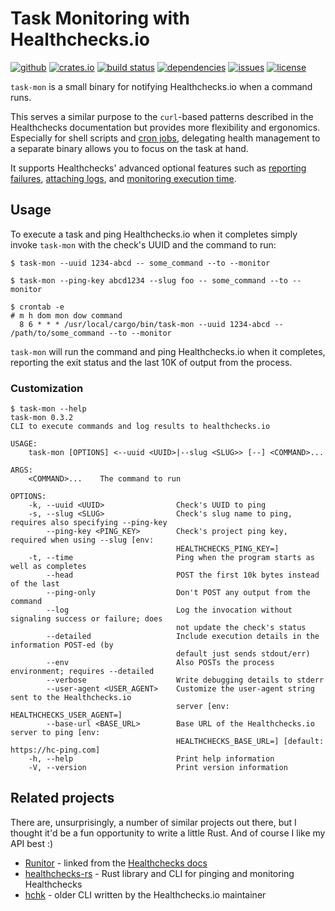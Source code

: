 # Task Monitoring with Healthchecks.io

[![github](https://img.shields.io/badge/github-dimo414/task--mon-green?logo=github)](https://github.com/dimo414/task-mon)
[![crates.io](https://img.shields.io/crates/v/task-mon.svg?logo=rust)](https://crates.io/crates/task-mon)
[![build status](https://img.shields.io/github/actions/workflow/status/dimo414/task-mon/rust.yml?branch=master)](https://github.com/dimo414/task-mon/actions)
[![dependencies](https://img.shields.io/deps-rs/task-mon/latest)](https://deps.rs/crate/task-mon)
[![issues](https://img.shields.io/github/issues/dimo414/task-mon)](https://github.com/dimo414/task-mon/issues)
[![license](https://img.shields.io/github/license/dimo414/task-mon)](https://github.com/dimo414/task-mon/blob/master/LICENSE)


`task-mon` is a small binary for notifying Healthchecks.io when a command runs.

This serves a similar purpose to the `curl`-based patterns described in the Healthchecks
documentation but provides more flexibility and ergonomics. Especially for shell scripts and
[cron jobs](https://healthchecks.io/docs/monitoring_cron_jobs/), delegating health management to a
separate binary allows you to focus on the task at hand.

It supports Healthchecks' advanced optional features such as
[reporting failures](https://healthchecks.io/docs/signaling_failures/),
[attaching logs](https://healthchecks.io/docs/attaching_logs/), and
[monitoring execution time](https://healthchecks.io/docs/measuring_script_run_time/).

## Usage

To execute a task and ping Healthchecks.io when it completes simply invoke `task-mon` with the
check's UUID and the command to run:

```shell
$ task-mon --uuid 1234-abcd -- some_command --to --monitor
```

```shell
$ task-mon --ping-key abcd1234 --slug foo -- some_command --to --monitor
```

```shell
$ crontab -e
# m h dom mon dow command
  8 6 * * * /usr/local/cargo/bin/task-mon --uuid 1234-abcd -- /path/to/some_command --to --monitor
```

`task-mon` will run the command and ping Healthchecks.io when it completes, reporting the exit
status and the last 10K of output from the process.

### Customization

```shell
$ task-mon --help
task-mon 0.3.2
CLI to execute commands and log results to healthchecks.io

USAGE:
    task-mon [OPTIONS] <--uuid <UUID>|--slug <SLUG>> [--] <COMMAND>...

ARGS:
    <COMMAND>...    The command to run

OPTIONS:
    -k, --uuid <UUID>                Check's UUID to ping
    -s, --slug <SLUG>                Check's slug name to ping, requires also specifying --ping-key
        --ping-key <PING_KEY>        Check's project ping key, required when using --slug [env:
                                     HEALTHCHECKS_PING_KEY=]
    -t, --time                       Ping when the program starts as well as completes
        --head                       POST the first 10k bytes instead of the last
        --ping-only                  Don't POST any output from the command
        --log                        Log the invocation without signaling success or failure; does
                                     not update the check's status
        --detailed                   Include execution details in the information POST-ed (by
                                     default just sends stdout/err)
        --env                        Also POSTs the process environment; requires --detailed
        --verbose                    Write debugging details to stderr
        --user-agent <USER_AGENT>    Customize the user-agent string sent to the Healthchecks.io
                                     server [env: HEALTHCHECKS_USER_AGENT=]
        --base-url <BASE_URL>        Base URL of the Healthchecks.io server to ping [env:
                                     HEALTHCHECKS_BASE_URL=] [default: https://hc-ping.com]
    -h, --help                       Print help information
    -V, --version                    Print version information
```

## Related projects

There are, unsurprisingly, a number of similar projects out there, but I thought it'd be a fun opportunity to write a little
Rust. And of course I like my API best :)

* [Runitor](https://github.com/bdd/runitor) - linked from the
  [Healthchecks docs](https://healthchecks.io/docs/attaching_logs/)
* [healthchecks-rs](https://github.com/msfjarvis/healthchecks-rs) - Rust library and CLI for pinging and
  monitoring Healthchecks
* [hchk](https://github.com/healthchecks/hchk) - older CLI written by the Healthchecks.io maintainer
